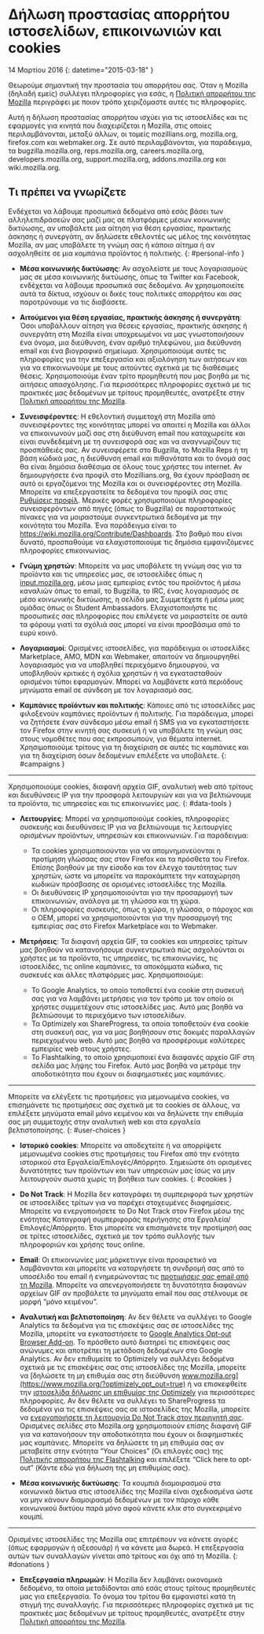 # Δήλωση προστασίας απορρήτου ιστοσελίδων, επικοινωνιών και cookies

14 Μαρτίου 2016
{: datetime="2015-03-18" }

Θεωρούμε σημαντική την προστασία του απορρήτου σας. Όταν η Mozilla (δηλαδή εμείς) συλλέγει πληροφορίες για εσάς, η [Πολιτική απορρήτου της Mozilla](https://www.mozilla.org/privacy/) περιγράφει με ποιον τρόπο χειριζόμαστε αυτές τις πληροφορίες.

Αυτή η δήλωση προστασίας απορρήτου ισχύει για τις ιστοσελίδες και τις εφαρμογές για κινητά που διαχειρίζεται η Mozilla, στις οποίες περιλαμβάνονται, μεταξύ άλλων, οι τομείς mozillians.org, mozilla.org, firefox.com και webmaker.org. Σε αυτό περιλαμβάνονται, για παράδειγμα, τα bugzilla.mozilla.org, reps.mozilla.org, careers.mozilla.org, developers.mozilla.org, support.mozilla.org, addons.mozilla.org και wiki.mozilla.org.

## Τι πρέπει να γνωρίζετε

Ενδέχεται να λάβουμε προσωπικά δεδομένα από εσάς βάσει των αλληλεπιδράσεών σας μαζί μας σε πλατφόρμες μέσων κοινωνικής δικτύωσης, αν υποβάλετε μια αίτηση για θέση εργασίας, πρακτικής άσκησης ή συνεργάτη, αν δηλώσετε εθελοντές ως μέλος της κοινότητας Mozilla, αν μας υποβάλετε τη γνώμη σας ή κάποιο αίτημα ή αν ασχοληθείτε σε μια καμπάνια προϊόντος ή πολιτικής.
{: #personal-info }

* **Μέσα κοινωνικής δικτύωσης**: Αν ασχολείστε με τους λογαριασμούς μας σε μέσα κοινωνικής δικτύωσης, όπως τα Twitter και Facebook, ενδέχεται να λάβουμε προσωπικά σας δεδομένα. Αν χρησιμοποιείτε αυτά τα δίκτυα, ισχύουν οι δικές τους πολιτικές απορρήτου και σας παροτρύνουμε να τις διαβάσετε.

* **Αιτούμενοι για θέση εργασίας, πρακτικής άσκησης ή συνεργάτη**: Όσοι υποβάλλουν αίτηση για θέσεις εργασίας, πρακτικής άσκησης ή συνεργάτη στη Mozilla είναι υποχρεωμένοι να μας γνωστοποιήσουν ένα όνομα, μια διεύθυνση, έναν αριθμό τηλεφώνου, μια διεύθυνση email και ένα βιογραφικό σημείωμα. Χρησιμοποιούμε αυτές τις πληροφορίες για την επεξεργασία και αξιολόγηση των αιτήσεων και για να επικοινωνούμε με τους αιτούντες σχετικά με τις διαθέσιμες θέσεις. Χρησιμοποιούμε έναν τρίτο προμηθευτή που μας βοηθά με τις αιτήσεις απασχόλησης. Για περισσότερες πληροφορίες σχετικά με τις πρακτικές μας δεδομένων με τρίτους προμηθευτές, ανατρέξτε στην [Πολιτική απορρήτου της Mozilla](https://www.mozilla.org/privacy/).

* **Συνεισφέροντες**: Η εθελοντική συμμετοχή στη Mozilla από συνεισφέροντες της κοινότητας μπορεί να απαιτεί η Mozilla και άλλοι να επικοινωνούν μαζί σας στη διεύθυνση email που καταχωρείτε και είναι συνδεδεμένη με τη συνεισφορά σας και να αναγνωρίζουν τις προσπάθειές σας. Αν συνεισφέρετε στο Bugzilla, το Mozilla Reps ή τη βάση κώδικά μας, η διεύθυνση email και πιθανότατα και το όνομά σας θα είναι δημόσια διαθέσιμα σε όλους τους χρήστες του internet. Αν δημιουργήσετε ένα προφίλ στο Mozillians.org, θα έχουν πρόσβαση σε αυτό οι εργαζόμενοι της Mozilla και οι συνεισφέροντες στη Mozilla. Μπορείτε να επεξεργαστείτε τα δεδομένα του προφίλ σας στις [Ρυθμίσεις προφίλ](https://mozillians.org/user/edit). Μερικές φορές χρησιμοποιούμε πληροφορίες συνεισφερόντων από πηγές (όπως το Bugzilla) σε παραστατικούς πίνακες για να μοιραστούμε συγκεντρωτικά δεδομένα με την κοινότητα του Mozilla. Ένα παράδειγμα είναι το <https://wiki.mozilla.org/Contribute/Dashboards>. Στο βαθμό που είναι δυνατό, προσπαθούμε να ελαχιστοποιούμε τις δημόσια εμφανιζόμενες πληροφορίες επικοινωνίας.

* **Γνώμη χρηστών**:  Μπορείτε να μας υποβάλετε τη γνώμη σας για τα προϊόντα και τις υπηρεσίες μας, σε ιστοσελίδες όπως η [input.mozilla.org](https://input.mozilla.org/), μέσω μιας εμπειρίας εντός του προϊόντος ή μέσω καναλιών όπως το email, το Bugzilla, το IRC, ένας λογαριασμός σε μέσο κοινωνικής δικτύωσης, η σελίδα μας Συμμετέχετε ή μέσω μιας ομάδας όπως οι Student Ambassadors. Ελαχιστοποιήστε τις προσωπικές σας πληροφορίες που επιλέγετε να μοιραστείτε σε αυτά τα φόρουμ γιατί τα σχόλιά σας μπορεί να είναι προσβάσιμα από το ευρύ κοινό.

* **Λογαριασμοί**: Ορισμένες ιστοσελίδες, για παράδειγμα οι ιστοσελίδες Marketplace, AMO, MDN και Webmaker, απαιτούν να δημιουργηθεί λογαριασμός για να υποβληθεί περιεχόμενο δημιουργού, να υποβληθούν κριτικές ή σχόλια χρηστών ή να εγκατασταθούν ορισμένοι τύποι εφαρμογών.  Μπορεί να λαμβάνετε κατά περιόδους μηνύματα email σε σύνδεση με τον λογαριασμό σας.

* **Καμπάνιες προϊόντων και πολιτικής**:  Κάποιες από τις ιστοσελίδες μας φιλοξενούν καμπάνιες προϊόντων ή πολιτικής. Για παράδειγμα, μπορεί να ζητήσετε έναν σύνδεσμο μέσω email ή SMS για να εγκαταστήσετε τον Firefox στην κινητή σας συσκευή ή να υποβάλετε τη γνώμη σας στους νομοθέτες που σας εκπροσωπούν, για θέματα internet. Χρησιμοποιούμε τρίτους για τη διαχείριση σε αυτές τις καμπάνιες και για τη διαχείριση όσων δεδομένων επιλέξετε να υποβάλετε.
{: #campaigns }

---------------------------------------

Χρησιμοποιούμε cookies, διαφανή αρχεία GIF, αναλυτική web από τρίτους και διευθύνσεις IP για την προσφορά λειτουργιών και για να βελτιώνουμε τα προϊόντα, τις υπηρεσίες και τις επικοινωνίες μας. 
{: #data-tools }

* **Λειτουργίες**: Μπορεί να χρησιμοποιούμε cookies, πληροφορίες συσκευής και διευθύνσεις IP για να βελτιώνουμε τις λειτουργίες ορισμένων προϊόντων, υπηρεσιών και επικοινωνιών. Για παράδειγμα:
    * Τα cookies χρησιμοποιούνται για να απομνημονεύονται η προτίμηση γλώσσας σας στον Firefox και τα πρόσθετα του Firefox. Επίσης βοηθούν με την είσοδο και τον έλεγχο ταυτότητας των χρηστών, ώστε να μπορείτε να παρακάμπτετε την καταχώρηση κωδικών πρόσβασης σε ορισμένες ιστοσελίδες της Mozilla.  
    * Οι διευθύνσεις IP χρησιμοποιούνται για την προσαρμογή των επικοινωνιών, ανάλογα με τη γλώσσα και τη χώρα.  
    * Οι πληροφορίες συσκευής, όπως η χώρα, η γλώσσα, ο πάροχος και ο OEM, μπορεί να χρησιμοποιούνται για την προσαρμογή της εμπειρίας σας στο Firefox Marketplace και το Webmaker.

* **Μετρήσεις**: Τα διαφανή αρχεία GIF, τα cookies και υπηρεσίες τρίτων μας βοηθούν να κατανοήσουμε συγκεντρωτικά πώς ασχολούνται οι χρήστες με τα προϊόντα, τις υπηρεσίες, τις επικοινωνίες, τις ιστοσελίδες, τις online καμπάνιες, τα αποκόμματα κώδικα, τις συσκευές και άλλες πλατφόρμες μας. Χρησιμοποιούμε:
    * Το Google Analytics, το οποίο τοποθετεί ένα cookie στη συσκευή σας για να λαμβάνει μετρήσεις για τον τρόπο με τον οποίο οι χρήστες συμμετέχουν στις ιστοσελίδες μας.      Αυτό μας βοηθά να βελτιώσουμε το περιεχόμενο των ιστοσελίδων.  
    * Τα Optimizely και ShareProgress, τα οποία τοποθετούν ένα cookie στη συσκευή σας, για να μας βοηθήσουν στις δοκιμές παραλλαγών περιεχομένου web.  Αυτό μας βοηθά να προσφέρουμε καλύτερες εμπειρίες web στους χρήστες.
    * Το Flashtalking, το οποίο χρησιμοποιεί ένα διαφανές αρχείο GIF στη σελίδα μας λήψης του Firefox.  Αυτό μας βοηθά να μετράμε την αποδοτικότητα που έχουν οι διαφημιστικές μας καμπάνιες.

---------------------------------------

Μπορείτε να ελέγξετε τις προτιμήσεις για μεμονωμένα cookies, να επισημάνετε τις προτιμήσεις σας σχετικά με τα cookies σε άλλους, να επιλέξετε μηνύματα email μόνο κειμένου και να δηλώνετε την επιθυμία σας μη συμμετοχής στην αναλυτική web και στα εργαλεία βελτιστοποίησης. 
{: #user-choices }

* **Ιστορικό cookies**: Μπορείτε να αποδεχτείτε ή να απορρίψετε μεμονωμένα cookies στις προτιμήσεις του Firefox από την ενότητα ιστορικού στα Εργαλεία/Επιλογές/Απόρρητο. Σημειώστε ότι ορισμένες δυνατότητες των προϊόντων και των υπηρεσιών μας ίσως να μην λειτουργούν σωστά χωρίς τη βοήθεια των cookies.
{: #cookies }

* **Do Not Track**: Η Mozilla δεν καταγράφει τη συμπεριφορά των χρηστών σε ιστοσελίδες τρίτων για να παρέχει στοχευμένες διαφημίσεις.  Μπορείτε να ενεργοποιήσετε το Do Not Track στον Firefox μέσω της ενότητας Καταγραφή συμπεριφοράς περιήγησης στα Εργαλεία/Επιλογές/Απόρρητο. Έτσι μπορείτε να επισημάνετε την προτίμησή σας σε τρίτες ιστοσελίδες, σχετικά με τον τρόπο συλλογής των πληροφοριών και χρήσης τους online.

* **Email**: Οι επικοινωνίες μας μάρκετινγκ είναι προαιρετικό να λαμβάνονται και μπορείτε να καταργήσετε τη συνδρομή σας από το υποσέλιδο του email ή ενημερώνοντας τις [προτιμήσεις σας email από τη Mozilla](https://www.mozilla.org/newsletter/recovery/). Μπορείτε να απενεργοποιήσετε τη δυνατότητα διαφανών αρχείων GIF αν προβάλετε τα μηνύματα email που σας στέλνουμε σε μορφή “μόνο κειμένου”.

* **Αναλυτική και βελτιστοποίηση**: Αν δεν θέλετε να συλλέγει το Google Analytics τα δεδομένα για τις επισκέψεις σας σε ιστοσελίδες της Mozilla, μπορείτε να εγκαταστήσετε το [Google Analytics Opt-out Browser Add-on](https://tools.google.com/dlpage/gaoptout). Το πρόσθετο αυτό διατηρεί τις επισκέψεις σας ανώνυμες και αποτρέπει τη μετάδοση δεδομένων στο Google Analytics.
Αν δεν επιθυμείτε το Optimizely να συλλέγει δεδομένα σχετικά με τις επισκέψεις σας στις ιστοσελίδες της Mozilla, μπορείτε να [δηλώσετε τη μη επιθυμία σας στη διεύθυνση www.mozilla.org](https://www.mozilla.org/?optimizely_opt_out=true) ή να επισκεφθείτε την [ιστοσελίδα δήλωσης μη επιθυμίας της Optimizely](https://www.optimizely.com/opt_out) για περισσότερες πληροφορίες. Αν δεν θέλετε να συλλέγει το ShareProgress τα δεδομένα για τις επισκέψεις σας σε ιστοσελίδες της Mozilla, μπορείτε να [ενεργοποιήσετε τη λειτουργία Do Not Track στον περιηγητή σας](https://support.mozilla.org/kb/how-do-i-turn-do-not-track-feature). Ορισμένες σελίδες στο Mozilla.org χρησιμοποιούν επίσης διαφανή GIF για να κατανοήσουν την αποδοτικότητα που έχουν οι διαφημιστικές μας καμπάνιες.  Μπορείτε να δηλώσετε τη μη επιθυμία σας αν μεταβείτε στην ενότητα “Your Choices” (Οι επιλογές σας) της [Πολιτικής απορρήτου της Flashtalking](http://www.flashtalking.com/us/privacypolicy) και επιλέξετε “Click here to opt-out” (Κάντε εδώ για δήλωση της μη επιθυμίας σας).

* **Μέσα κοινωνικής δικτύωσης**: Τα κουμπιά διαμοιρασμού στα κοινωνικά δίκτυα στις ιστοσελίδες της Mozilla είναι σχεδιασμένα ώστε να μην κάνουν διαμοιρασμό δεδομένων με τον πάροχο κάθε κοινωνικού δικτύου παρά μόνο αφού κάνετε κλικ στο συγκεκριμένο κουμπί.

---------------------------------------

Ορισμένες ιστοσελίδες της Mozilla σας επιτρέπουν να κάνετε αγορές (όπως εφαρμογών ή αξεσουάρ) ή να κάνετε μια δωρεά. Η επεξεργασία αυτών των συναλλαγών γίνεται από τρίτους και όχι από τη Mozilla. 
{: #donations }

* **Επεξεργασία πληρωμών**:   Η Mozilla δεν λαμβάνει οικονομικά δεδομένα, τα οποία μεταδίδονται από εσάς στους τρίτους προμηθευτές μας για επεξεργασία. Το όνομα του τρίτου θα εμφανιστεί κατά τη στιγμή της συναλλαγής.  Για περισσότερες πληροφορίες σχετικά με τις πρακτικές μας δεδομένων με τρίτους προμηθευτές, ανατρέξτε στην [Πολιτική απορρήτου της Mozilla](https://www.mozilla.org/privacy/).  
